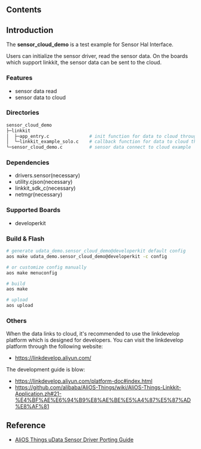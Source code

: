 ## Contents

## Introduction

The **sensor\_cloud\_demo** is a test example for Sensor Hal Interface.

Users can initialize the sensor driver, read the sensor data. On the boards which support linkkit, the sensor data can be sent to the cloud.

### Features

- sensor data read
- sensor data to cloud

### Directories

```sh
sensor_cloud_demo
├─linkkit
│  ├─app_entry.c               # init function for data to cloud through linkkit
│  └─linkkit_example_solo.c    # callback function for data to cloud through linkkit
└─sensor_cloud_demo.c          # sensor data connect to cloud example
```

### Dependencies

- drivers.sensor(necessary)
- utility.cjson(necessary)
- linkkit_sdk_c(necessary)
- netmgr(necessary)

### Supported Boards

- developerkit

### Build & Flash

```sh
# generate udata_demo.sensor_cloud_demo@developerkit default config
aos make udata_demo.sensor_cloud_demo@developerkit -c config

# or customize config manually
aos make menuconfig

# build
aos make

# upload
aos upload
```

### Others

When the data links to cloud, it's recommended to use the linkdevelop platform which is designed for developers.
You can visit the linkdevelop platform through the following website:

- https://linkdevelop.aliyun.com/

The development guide is blow:

- https://linkdevelop.aliyun.com/platform-doc#index.html
- https://github.com/alibaba/AliOS-Things/wiki/AliOS-Things-Linkkit-Application.zh#21-%E4%BF%AE%E6%94%B9%E8%AE%BE%E5%A4%87%E5%87%AD%E8%AF%81

## Reference

- [AliOS Things uData Sensor Driver Porting Guide](https://github.com/alibaba/AliOS-Things/wiki/AliOS-Things-uData-Sensor-Driver-Porting-Guide)
